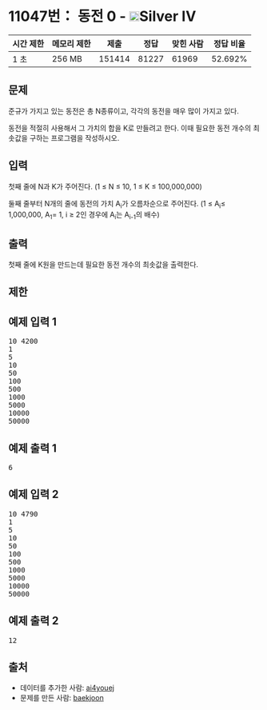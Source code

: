 # 11047번： 동전 0 - <img src="https://static.solved.ac/tier_small/7.svg" style="height:20px" />Silver IV


| 시간 제한 | 메모리 제한 | 제출 | 정답 | 맞힌 사람 | 정답 비율 |
| --- | --- | --- | --- | --- | --- |
| 1 초 | 256 MB | 151414 | 81227 | 61969 | 52.692% |


## 문제


준규가 가지고 있는 동전은 총 N종류이고, 각각의 동전을 매우 많이 가지고 있다.

동전을 적절히 사용해서 그 가치의 합을 K로 만들려고 한다. 이때 필요한 동전 개수의 최솟값을 구하는 프로그램을 작성하시오.




## 입력


첫째 줄에 N과 K가 주어진다. (1 ≤ N ≤ 10, 1 ≤ K ≤ 100,000,000)

둘째 줄부터 N개의 줄에 동전의 가치 A<sub>i</sub>가 오름차순으로 주어진다. (1 ≤ A<sub>i</sub>≤ 1,000,000, A<sub>1</sub>= 1, i ≥ 2인 경우에 A<sub>i</sub>는 A<sub>i-1</sub>의 배수)



## 출력


첫째 줄에 K원을 만드는데 필요한 동전 개수의 최솟값을 출력한다.




## 제한




## 예제 입력 1


<pre>10 4200
1
5
10
50
100
500
1000
5000
10000
50000
</pre>


## 예제 출력 1


<pre>6
</pre>




## 예제 입력 2


<pre>10 4790
1
5
10
50
100
500
1000
5000
10000
50000
</pre>


## 예제 출력 2


<pre>12
</pre>






## 출처


- 데이터를 추가한 사람: [ai4youej](/user/ai4youej)
- 문제를 만든 사람: [baekjoon](/user/baekjoon)




